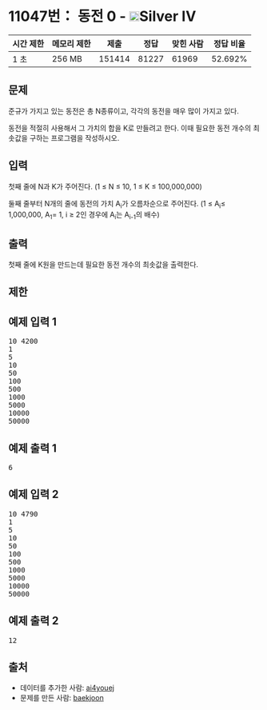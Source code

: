 # 11047번： 동전 0 - <img src="https://static.solved.ac/tier_small/7.svg" style="height:20px" />Silver IV


| 시간 제한 | 메모리 제한 | 제출 | 정답 | 맞힌 사람 | 정답 비율 |
| --- | --- | --- | --- | --- | --- |
| 1 초 | 256 MB | 151414 | 81227 | 61969 | 52.692% |


## 문제


준규가 가지고 있는 동전은 총 N종류이고, 각각의 동전을 매우 많이 가지고 있다.

동전을 적절히 사용해서 그 가치의 합을 K로 만들려고 한다. 이때 필요한 동전 개수의 최솟값을 구하는 프로그램을 작성하시오.




## 입력


첫째 줄에 N과 K가 주어진다. (1 ≤ N ≤ 10, 1 ≤ K ≤ 100,000,000)

둘째 줄부터 N개의 줄에 동전의 가치 A<sub>i</sub>가 오름차순으로 주어진다. (1 ≤ A<sub>i</sub>≤ 1,000,000, A<sub>1</sub>= 1, i ≥ 2인 경우에 A<sub>i</sub>는 A<sub>i-1</sub>의 배수)



## 출력


첫째 줄에 K원을 만드는데 필요한 동전 개수의 최솟값을 출력한다.




## 제한




## 예제 입력 1


<pre>10 4200
1
5
10
50
100
500
1000
5000
10000
50000
</pre>


## 예제 출력 1


<pre>6
</pre>




## 예제 입력 2


<pre>10 4790
1
5
10
50
100
500
1000
5000
10000
50000
</pre>


## 예제 출력 2


<pre>12
</pre>






## 출처


- 데이터를 추가한 사람: [ai4youej](/user/ai4youej)
- 문제를 만든 사람: [baekjoon](/user/baekjoon)




